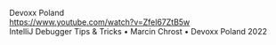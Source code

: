 
Devoxx Poland    
https://www.youtube.com/watch?v=Zfel67ZtB5w    
IntelliJ Debugger Tips & Tricks • Marcin Chrost • Devoxx Poland 2022

